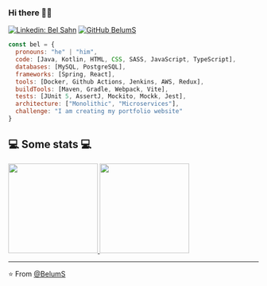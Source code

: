 ### Hi there 👋🏿 

<!--
**BelumS/BelumS** is a ✨ _special_ ✨ repository because its `README.md` (this file) appears on your GitHub profile.

Here are some ideas to get you started:

- 🔭 I’m currently working on ...
- 🌱 I’m currently learning ...
- 👯 I’m looking to collaborate on ...
- 🤔 I’m looking for help with ...
- 💬 Ask me about ...
- 📫 How to reach me: ...
- 😄 Pronouns: ...
- ⚡ Fun fact: ...
-->

[![Linkedin: Bel Sahn](https://img.shields.io/badge/-belsahn-blue?style=flat-square&logo=Linkedin&logoColor=white&link=https://www.linkedin.com/in/bel-sahn/)](https://www.linkedin.com/in/bel-sahn/)
[![GitHub BelumS](https://img.shields.io/github/followers/belums?label=follow&style=social)](https://github.com/belums)


```javascript
const bel = {
  pronouns: "he" | "him",
  code: [Java, Kotlin, HTML, CSS, SASS, JavaScript, TypeScript],
  databases: [MySQL, PostgreSQL],
  frameworks: [Spring, React],
  tools: [Docker, Github Actions, Jenkins, AWS, Redux],
  buildTools: [Maven, Gradle, Webpack, Vite],
  tests: [JUnit 5, AssertJ, Mockito, Mockk, Jest],
  architecture: ["Monolithic", "Microservices"],
  challenge: "I am creating my portfolio website"
}
```

<h2>💻 Some stats 💻</h2>

<a href="https://github.com/BelumS">
  <img height="180em" src="https://github-readme-stats.vercel.app/api?username=belums&theme=buefy&show_icons=true" />
  <img height="180em" src="https://github-readme-stats.vercel.app/api/top-langs/?username=belums&theme=buefy&layout=compact" />
</a>

---

⭐️ From [@BelumS](https://github.com/BelumS)
